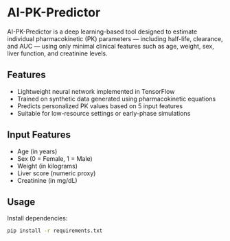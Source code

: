 # AI-PK-Predictor

AI-PK-Predictor is a deep learning-based tool designed to estimate individual pharmacokinetic (PK) parameters — including half-life, clearance, and AUC — using only minimal clinical features such as age, weight, sex, liver function, and creatinine levels.

## Features

- Lightweight neural network implemented in TensorFlow
- Trained on synthetic data generated using pharmacokinetic equations
- Predicts personalized PK values based on 5 input features
- Suitable for low-resource settings or early-phase simulations

## Input Features

- Age (in years)
- Sex (0 = Female, 1 = Male)
- Weight (in kilograms)
- Liver score (numeric proxy)
- Creatinine (in mg/dL)

## Usage

Install dependencies:

```bash
pip install -r requirements.txt
